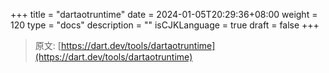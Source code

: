+++
title = "dartaotruntime"
date = 2024-01-05T20:29:36+08:00
weight = 120
type = "docs"
description = ""
isCJKLanguage = true
draft = false
+++

> 原文: [https://dart.dev/tools/dartaotruntime](https://dart.dev/tools/dartaotruntime)
